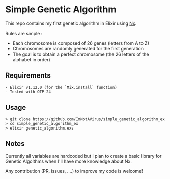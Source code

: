 # Simple Genetic Algorithm

This repo contains my first genetic algorithm in Elixir using [Nx](https://github.com/elixir-nx/nx).

Rules are simple :

- Each chromosome is composed of 26 genes (letters from A to Z)
- Chromosomes are randomly generated for the first generation
- The goal is to obtain a perfect chromosome (the 26 letters of the alphabet in order)

## Requirements

    - Elixir v1.12.0 (for the `Mix.install` function)
    - Tested with OTP 24

## Usage

    > git clone https://github.com/ImNotAVirus/simple_genetic_algorithm_ex
    > cd simple_genetic_algorithm_ex
    > elixir genetic_algorithm.exs

## Notes

Currently all variables are hardcoded but I plan to create a basic library for Genetic Algoithms when I'll have more knowledge about Nx.

Any contribution (PR, issues, ....) to improve my code is welcome!
